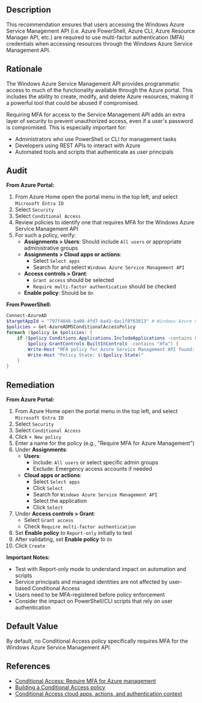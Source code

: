 ## Description

This recommendation ensures that users accessing the Windows Azure Service Management API (i.e. Azure PowerShell, Azure CLI, Azure Resource Manager API, etc.) are required to use multi-factor authentication (MFA) credentials when accessing resources through the Windows Azure Service Management API.

## Rationale

The Windows Azure Service Management API provides programmatic access to much of the functionality available through the Azure portal. This includes the ability to create, modify, and delete Azure resources, making it a powerful tool that could be abused if compromised.

Requiring MFA for access to the Service Management API adds an extra layer of security to prevent unauthorized access, even if a user's password is compromised. This is especially important for:
- Administrators who use PowerShell or CLI for management tasks
- Developers using REST APIs to interact with Azure
- Automated tools and scripts that authenticate as user principals

## Audit

**From Azure Portal:**

1. From Azure Home open the portal menu in the top left, and select `Microsoft Entra ID`
2. Select `Security`
3. Select `Conditional Access`
4. Review policies to identify one that requires MFA for the Windows Azure Service Management API
5. For such a policy, verify:
   - **Assignments > Users**: Should include `All users` or appropriate administrative groups
   - **Assignments > Cloud apps or actions**:
     - Select `Select apps`
     - Search for and select `Windows Azure Service Management API`
   - **Access controls > Grant**:
     - `Grant access` should be selected
     - `Require multi-factor authentication` should be checked
   - **Enable policy**: Should be `On`

**From PowerShell:**

```powershell
Connect-AzureAD
$targetAppId = "797f4846-ba00-4fd7-ba43-dac1f8f63013" # Windows Azure Service Management API
$policies = Get-AzureADMSConditionalAccessPolicy
foreach ($policy in $policies) {
    if ($policy.Conditions.Applications.IncludeApplications -contains $targetAppId -and
        $policy.GrantControls.BuiltInControls -contains "mfa") {
        Write-Host "MFA policy for Azure Service Management API found: $($policy.DisplayName)"
        Write-Host "Policy State: $($policy.State)"
    }
}
```

## Remediation

**From Azure Portal:**

1. From Azure Home open the portal menu in the top left, and select `Microsoft Entra ID`
2. Select `Security`
3. Select `Conditional Access`
4. Click `+ New policy`
5. Enter a name for the policy (e.g., "Require MFA for Azure Management")
6. Under **Assignments**:
   - **Users**:
     - Include: `All users` or select specific admin groups
     - Exclude: Emergency access accounts if needed
   - **Cloud apps or actions**:
     - Select `Select apps`
     - Click `Select`
     - Search for `Windows Azure Service Management API`
     - Select the application
     - Click `Select`
7. Under **Access controls > Grant**:
   - Select `Grant access`
   - Check `Require multi-factor authentication`
8. Set **Enable policy** to `Report-only` initially to test
9. After validating, set **Enable policy** to `On`
10. Click `Create`

**Important Notes:**
- Test with Report-only mode to understand impact on automation and scripts
- Service principals and managed identities are not affected by user-based Conditional Access
- Users need to be MFA-registered before policy enforcement
- Consider the impact on PowerShell/CLI scripts that rely on user authentication

## Default Value

By default, no Conditional Access policy specifically requires MFA for the Windows Azure Service Management API.

## References

- [Conditional Access: Require MFA for Azure management](https://docs.microsoft.com/en-us/azure/active-directory/conditional-access/howto-conditional-access-policy-azure-management)
- [Building a Conditional Access policy](https://docs.microsoft.com/en-us/azure/active-directory/conditional-access/concept-conditional-access-policies)
- [Conditional Access cloud apps, actions, and authentication context](https://docs.microsoft.com/en-us/azure/active-directory/conditional-access/concept-conditional-access-cloud-apps)

